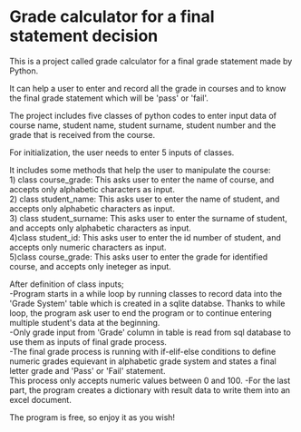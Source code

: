 

# Grade calculator for a final statement decision


This is a project called grade calculator for a final grade statement made by Python.

It can help a user to enter and record all the grade in courses and to know the final grade statement which will be 'pass' or 'fail'.


The project includes five classes of python codes to enter input data of course name, student name, student surname, student number and the grade that is received from the course.


For initialization, the user needs to enter 5 inputs of classes.

It includes some methods that help the user to manipulate the course:<br>
    1) class course_grade: 
    This asks user to enter the name of course, and accepts only alphabetic characters as input.<br>
    2) class student_name:
    This asks user to enter the name of student, and accepts only alphabetic characters as input.<br>
    3) class student_surname:
    This asks user to enter the surname of student, and accepts only alphabetic characters as input.<br>
    4)class student_id:
    This asks user to enter the id number of student, and accepts only numeric characters as input.<br>
    5)class course_grade:
    This asks user to enter the grade for identified course, and accepts only ineteger as input.<br>


After definition of class inputs;<br>
-Program starts in a while loop by running classes to record data into the 'Grade System' table which is created in a sqlite databse. Thanks to while loop, the program ask user to end the program or to continue entering multiple student's data at the beginning.<br>
-Only grade input from 'Grade' column in table is read from sql database to use them as inputs of final grade process.<br>
-The final grade process is running with if-elif-else conditions to define numeric grades equievant in alphabetic grade system and states a final letter grade and 'Pass' or 'Fail' statement.<br>
 This process only accepts numeric values between 0 and 100.
-For the last part, the program creates a dictionary with result data to write them into an excel document.



The program is free, so enjoy it as you wish!
  
